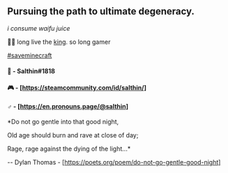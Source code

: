 ## Pursuing the path to ultimate degeneracy.  
*i consume waifu juice*

👑🐽 long live the [king](https://technoblade.com/). so long gamer

[#saveminecraft](https://discord.gg/saveminecraft)


#### 💬 - Salthin#1818
#### 🎮 - [https://steamcommunity.com/id/salthin/]
#### ♂️ - [https://en.pronouns.page/@salthin]


*Do not go gentle into that good night,

Old age should burn and rave at close of day;

Rage, rage against the dying of the light...*

 -- Dylan Thomas - [https://poets.org/poem/do-not-go-gentle-good-night]